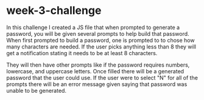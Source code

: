 # week-3-challenge

In this challenge I created a JS file that when prompted to generate a password, you will be given several prompts to help build that password. When first prompted to build a password, one is prompted to to chose how many characters are needed. If the user picks anything less than 8 they will get a notification stating it needs to be at least 8 characters.

They will then have other prompts like if the password requires numbers, lowercase, and uppercase letters. Once filled there will be a generated password that the user could use. If the user were to select "N" for all of the prompts there will be an error message given saying that password was unable to be generated.